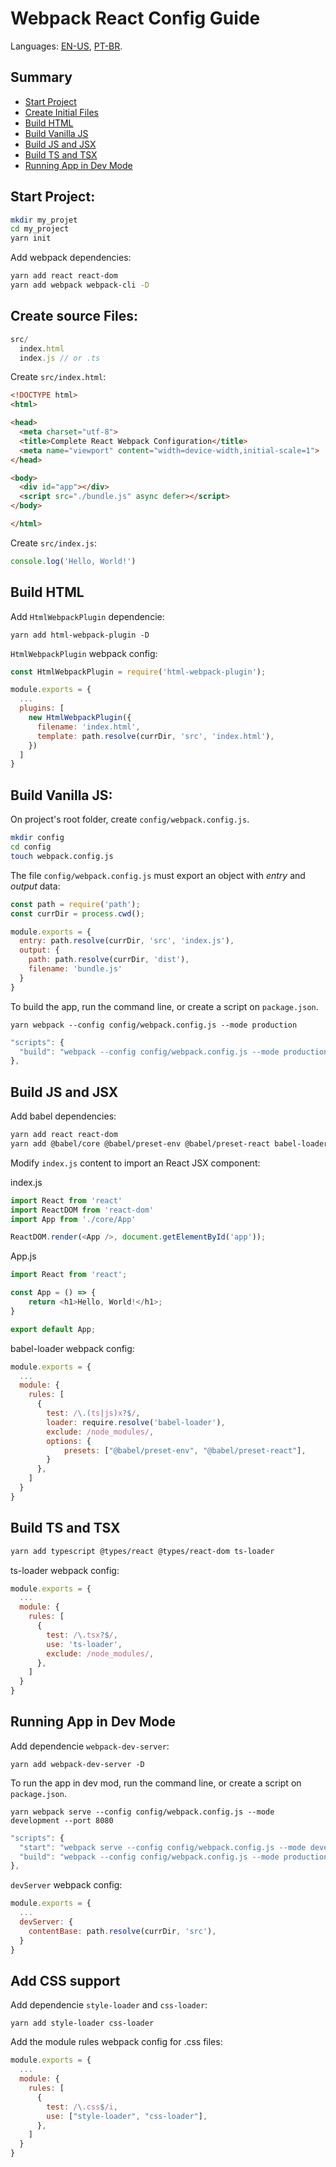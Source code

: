 # Webpack React Config Guide

Languages: [EN-US](/README.md), [PT-BR](/README-pt-br.md).

## Summary

- [Start Project](#start-project)
- [Create Initial Files](#create-initial-files)
- [Build HTML](#build-html)
- [Build Vanilla JS](#build-vanilla-js)
- [Build JS and JSX](#build-js-and-jsx)
- [Build TS and TSX](#build-ts-and-tsx)
- [Running App in Dev Mode](#running-app-in-dev-mode)

## Start Project:

```bash
mkdir my_projet
cd my_project
yarn init
```

Add webpack dependencies:

```bash
yarn add react react-dom
yarn add webpack webpack-cli -D
```

## Create source Files:

```js
src/
  index.html
  index.js // or .ts
```

Create `src/index.html`:

```html
<!DOCTYPE html>
<html>

<head>
  <meta charset="utf-8">
  <title>Complete React Webpack Configuration</title>
  <meta name="viewport" content="width=device-width,initial-scale=1">
</head>

<body>
  <div id="app"></div>
  <script src="./bundle.js" async defer></script>
</body>

</html>
```

Create `src/index.js`:

```js
console.log('Hello, World!')
```

## Build HTML

Add `HtmlWebpackPlugin` dependencie:

```dash
yarn add html-webpack-plugin -D
```

`HtmlWebpackPlugin` webpack config:

```js
const HtmlWebpackPlugin = require('html-webpack-plugin');

module.exports = {
  ...
  plugins: [
    new HtmlWebpackPlugin({
      filename: 'index.html',
      template: path.resolve(currDir, 'src', 'index.html'),
    })
  ]
}
```

## Build Vanilla JS:

On project's root folder, create `config/webpack.config.js`.

```bash
mkdir config
cd config
touch webpack.config.js
```

The file `config/webpack.config.js` must export an object with *entry* and *output* data:

```js
const path = require('path');
const currDir = process.cwd();

module.exports = {
  entry: path.resolve(currDir, 'src', 'index.js'),
  output: {
    path: path.resolve(currDir, 'dist'),
    filename: 'bundle.js'
  }
}
```

To build the app, run the command line, or create a script on `package.json`.

```dash
yarn webpack --config config/webpack.config.js --mode production
```

```js
"scripts": {
  "build": "webpack --config config/webpack.config.js --mode production"
},
```

## Build JS and JSX

Add babel dependencies:

```bash
yarn add react react-dom
yarn add @babel/core @babel/preset-env @babel/preset-react babel-loader -D
```

Modify `index.js` content to import an React JSX component:

index.js

```js
import React from 'react'
import ReactDOM from 'react-dom'
import App from './core/App'

ReactDOM.render(<App />, document.getElementById('app'));
```

App.js

```js
import React from 'react';

const App = () => {
    return <h1>Hello, World!</h1>;
}

export default App;
```

babel-loader webpack config:

```js
module.exports = {
  ...
  module: {
    rules: [
      {
        test: /\.(ts|js)x?$/,
        loader: require.resolve('babel-loader'),
        exclude: /node_modules/,
        options: {
            presets: ["@babel/preset-env", "@babel/preset-react"],
        }
      },
    ]
  }
}
```

## Build TS and TSX

```bash
yarn add typescript @types/react @types/react-dom ts-loader
```

ts-loader webpack config:

```js
module.exports = {
  ...
  module: {
    rules: [
      {
        test: /\.tsx?$/,
        use: 'ts-loader',
        exclude: /node_modules/,
      },
    ]
  }
}
```

## Running App in Dev Mode

Add dependencie `webpack-dev-server`:

```dash
yarn add webpack-dev-server -D
```

To run the app in dev mod, run the command line, or create a script on `package.json`.

```dash
yarn webpack serve --config config/webpack.config.js --mode development --port 8080
```

```js
"scripts": {
  "start": "webpack serve --config config/webpack.config.js --mode development --port 8080",
  "build": "webpack --config config/webpack.config.js --mode production"
},
```

`devServer` webpack config:

```js
module.exports = {
  ...
  devServer: {
    contentBase: path.resolve(currDir, 'src'),
  }
}
```

## Add CSS support

Add dependencie `style-loader` and `css-loader`:

```dash
yarn add style-loader css-loader
```

Add the module rules webpack config for .css files:

```js
module.exports = {
  ...
  module: {
    rules: [
      {
        test: /\.css$/i,
        use: ["style-loader", "css-loader"],
      },
    ]
  }
}
```